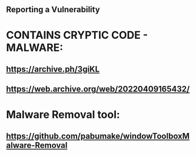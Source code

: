 ## Reporting a Vulnerability

# CONTAINS CRYPTIC CODE - MALWARE:
## https://archive.ph/3giKL

## https://web.archive.org/web/20220409165432/

# Malware Removal tool:
## https://github.com/pabumake/windowToolboxMalware-Removal
